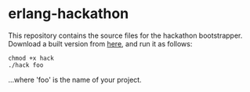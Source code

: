 # erlang-hackathon

This repository contains the source files for the hackathon bootstrapper.
Download a built version from [here](https://github.com/rlipscombe/erlang-hackathon/raw/master/hack), and
run it as follows:

    chmod +x hack
    ./hack foo

...where 'foo' is the name of your project.
